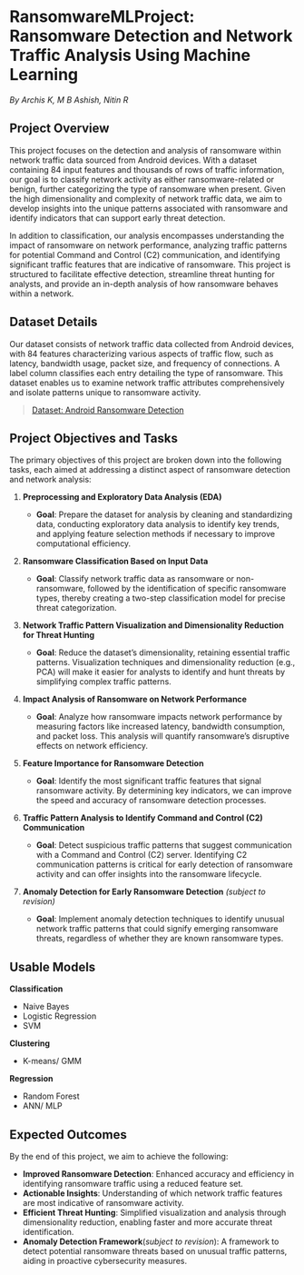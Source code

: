 # **RansomwareMLProject**: Ransomware Detection and Network Traffic Analysis Using Machine Learning
*By 
Archis K, M B Ashish, Nitin R*

## Project Overview
This project focuses on the detection and analysis of ransomware within network traffic data sourced from Android devices. With a dataset containing 84 input features and thousands of rows of traffic information, our goal is to classify network activity as either ransomware-related or benign, further categorizing the type of ransomware when present. Given the high dimensionality and complexity of network traffic data, we aim to develop insights into the unique patterns associated with ransomware and identify indicators that can support early threat detection.

In addition to classification, our analysis encompasses understanding the impact of ransomware on network performance, analyzing traffic patterns for potential Command and Control (C2) communication, and identifying significant traffic features that are indicative of ransomware. This project is structured to facilitate effective detection, streamline threat hunting for analysts, and provide an in-depth analysis of how ransomware behaves within a network.

## Dataset Details
Our dataset consists of network traffic data collected from Android devices, with 84 features characterizing various aspects of traffic flow, such as latency, bandwidth usage, packet size, and frequency of connections. A label column classifies each entry detailing the type of ransomware. This dataset enables us to examine network traffic attributes comprehensively and isolate patterns unique to ransomware activity.

>[Dataset: Android Ransomware Detection](https://www.kaggle.com/datasets/subhajournal/android-ransomware-detection)

## Project Objectives and Tasks
The primary objectives of this project are broken down into the following tasks, each aimed at addressing a distinct aspect of ransomware detection and network analysis:

1. **Preprocessing and Exploratory Data Analysis (EDA)**
   - **Goal**: Prepare the dataset for analysis by cleaning and standardizing data, conducting exploratory data analysis to identify key trends, and applying feature selection methods if necessary to improve computational efficiency.

2. **Ransomware Classification Based on Input Data**
   - **Goal**: Classify network traffic data as ransomware or non-ransomware, followed by the identification of specific ransomware types, thereby creating a two-step classification model for precise threat categorization.

3. **Network Traffic Pattern Visualization and Dimensionality Reduction for Threat Hunting**
   - **Goal**: Reduce the dataset’s dimensionality, retaining essential traffic patterns. Visualization techniques and dimensionality reduction (e.g., PCA) will make it easier for analysts to identify and hunt threats by simplifying complex traffic patterns.

4. **Impact Analysis of Ransomware on Network Performance**
   - **Goal**: Analyze how ransomware impacts network performance by measuring factors like increased latency, bandwidth consumption, and packet loss. This analysis will quantify ransomware’s disruptive effects on network efficiency.

5. **Feature Importance for Ransomware Detection**
   - **Goal**: Identify the most significant traffic features that signal ransomware activity. By determining key indicators, we can improve the speed and accuracy of ransomware detection processes.

6. **Traffic Pattern Analysis to Identify Command and Control (C2) Communication**
   - **Goal**: Detect suspicious traffic patterns that suggest communication with a Command and Control (C2) server. Identifying C2 communication patterns is critical for early detection of ransomware activity and can offer insights into the ransomware lifecycle.

7. **Anomaly Detection for Early Ransomware Detection** *(subject to revision)*
   - **Goal**: Implement anomaly detection techniques to identify unusual network traffic patterns that could signify emerging ransomware threats, regardless of whether they are known ransomware types.
## Usable Models
**Classification**
 - Naive Bayes
 - Logistic Regression
 - SVM

**Clustering**
 - K-means/ GMM
 
 **Regression**
 - Random Forest
 - ANN/ MLP
## Expected Outcomes

By the end of this project, we aim to achieve the following:

- **Improved Ransomware Detection**: Enhanced accuracy and efficiency in identifying ransomware traffic using a reduced feature set.
- **Actionable Insights**: Understanding of which network traffic features are most indicative of ransomware activity.
- **Efficient Threat Hunting**: Simplified visualization and analysis through dimensionality reduction, enabling faster and more accurate threat identification.
- **Anomaly Detection Framework**(*subject to revision*): A framework to detect potential ransomware threats based on unusual traffic patterns, aiding in proactive cybersecurity measures.
